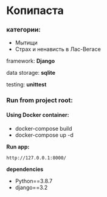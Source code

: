 # Копипаста
### категории:
- Мытищи
- Страх и ненависть в Лас-Вегасе

framework: **Django**

data storage: **sqlite**

testing: **unittest**

### Run from project root:

#### Using Docker container:
- docker-compose build
- docker-compose up -d

**Run app:**
```
http://127.0.0.1:8000/
```

**dependencies**
- Python==3.8.7
- django==3.2